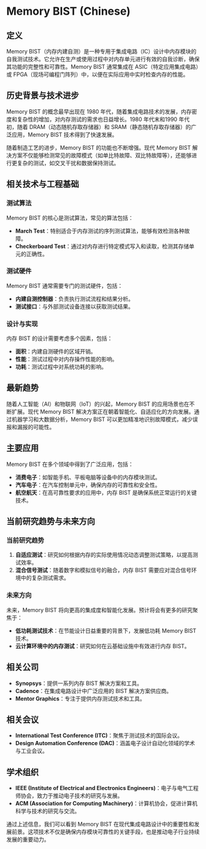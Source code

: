 # Memory BIST (Chinese)

## 定义

Memory BIST（内存内建自测）是一种专用于集成电路（IC）设计中内存模块的自我测试技术。它允许在生产或使用过程中对内存单元进行有效的自我诊断，确保其功能的完整性和可靠性。Memory BIST 通常集成在 ASIC（特定应用集成电路）或 FPGA（现场可编程门阵列）中，以便在实际应用中实时检查内存的性能。

## 历史背景与技术进步

Memory BIST 的概念最早出现在 1980 年代，随着集成电路技术的发展，内存密度和复杂性的增加，对内存测试的需求也日益增长。1980 年代末和1990 年代初，随着 DRAM（动态随机存取存储器）和 SRAM（静态随机存取存储器）的广泛应用，Memory BIST 技术得到了快速发展。

随着制造工艺的进步，Memory BIST 的功能也不断增强。现代 Memory BIST 解决方案不仅能够检测常见的故障模式（如单比特故障、双比特故障等），还能够进行更复杂的测试，如交叉干扰和数据保持测试。

## 相关技术与工程基础

### 测试算法

Memory BIST 的核心是测试算法，常见的算法包括：
- **March Test**：特别适合于内存测试的序列测试算法，能够有效检测各种故障。
- **Checkerboard Test**：通过对内存进行特定模式写入和读取，检测其存储单元的正确性。

### 测试硬件

Memory BIST 通常需要专门的测试硬件，包括：
- **内建自测控制器**：负责执行测试流程和结果分析。
- **测试接口**：与外部测试设备连接以获取测试结果。

### 设计与实现

内存 BIST 的设计需要考虑多个因素，包括：
- **面积**：内建自测硬件的区域开销。
- **性能**：测试过程中对内存操作性能的影响。
- **功耗**：测试过程中对系统功耗的影响。

## 最新趋势

随着人工智能（AI）和物联网（IoT）的兴起，Memory BIST 的应用场景也在不断扩展。现代 Memory BIST 解决方案正在朝着智能化、自适应化的方向发展。通过机器学习和大数据分析，Memory BIST 可以更加精准地识别故障模式，减少误报和漏报的可能性。

## 主要应用

Memory BIST 在多个领域中得到了广泛应用，包括：
- **消费电子**：如智能手机、平板电脑等设备中的内存模块测试。
- **汽车电子**：在汽车控制单元中，确保内存的可靠性和安全性。
- **航空航天**：在高可靠性要求的应用中，内存 BIST 是确保系统正常运行的关键技术。

## 当前研究趋势与未来方向

### 当前研究趋势

1. **自适应测试**：研究如何根据内存的实际使用情况动态调整测试策略，以提高测试效率。
2. **混合信号测试**：随着数字和模拟信号的融合，内存 BIST 需要应对混合信号环境中的复杂测试需求。

### 未来方向

未来，Memory BIST 将向更高的集成度和智能化发展。预计将会有更多的研究聚焦于：
- **低功耗测试技术**：在节能设计日益重要的背景下，发展低功耗 Memory BIST 技术。
- **云计算环境中的内存测试**：研究如何在云基础设施中有效进行内存 BIST。

## 相关公司

- **Synopsys**：提供一系列内存 BIST 解决方案和工具。
- **Cadence**：在集成电路设计中广泛应用的 BIST 解决方案供应商。
- **Mentor Graphics**：专注于提供内存测试技术和工具。

## 相关会议

- **International Test Conference (ITC)**：聚焦于测试技术的国际会议。
- **Design Automation Conference (DAC)**：涵盖电子设计自动化领域的学术与工业会议。

## 学术组织

- **IEEE (Institute of Electrical and Electronics Engineers)**：电子与电气工程师协会，致力于推动电子技术的研究与发展。
- **ACM (Association for Computing Machinery)**：计算机协会，促进计算机科学与技术的研究与交流。

通过上述信息，我们可以看到 Memory BIST 在现代集成电路设计中的重要性和发展前景。这项技术不仅是确保内存模块可靠性的关键手段，也是推动电子行业持续发展的重要动力。